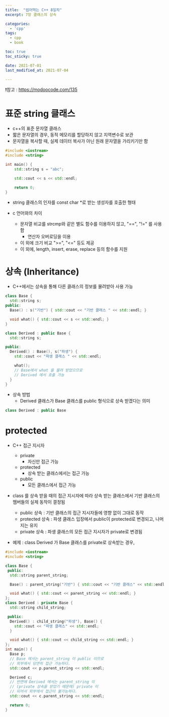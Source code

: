 ```yaml
---
title:  "씹어먹는 C++ 8일차"
excerpt: 7장 클래스의 상속

categories:
  - 'cpp'
tags:
  - cpp
  - book

toc: true
toc_sticky: true

date: 2021-07-01
last_modified_at: 2021-07-04

---
```


❗참고 : <https://modoocode.com/135>

# 표준 string 클래스

* c++의 표준 문자열 클래스
* 짧은 문자열의 경우, 동적 메모리를 할당하지 않고 지역변수로 보관
* 문자열을 복사할 때, 실제 데이터 복사가 아닌 원래 문자열을 가리키기만 함

```cpp
#include <iostream>
#include <string>

int main() {
    std::string s = "abc";

    std::cout << s << std::endl;

    return 0;
}
```

* string 클래스의 인자를 const char *로 받는 생성자를 호출한 형태

* c 언어와의 차이
    + 문자열 비교를 strcmp와 같은 별도 함수를 이용하지 않고, "==", "!=" 를 사용함
        - 연산자 오버로딩을 이용
    + 이 외에 크기 비교 ">=", "<=" 등도 제공
    + 이 외에, length, insert, erase, replace 등의 함수를 지원

# 상속 (Inheritance)

* C++에서는 상속을 통해 다른 클래스의 정보를 물려받아 사용 가능

```cpp
class Base {
  std::string s;
public:
  Base() : s("기반") { std::cout << "기반 클래스 " << std::endl; }

  void what() { std::cout << s << std::endl; }
}

class Derived : public Base {
  std::string s;

public:
  Derived() : Base(), s("파생") {
    std::cout << "파생 클래스 " << std::endl;

    what();
    // Base에서 what 을 물려 받았으므로
    // Derived 에서 호출 가능
  }
}
```

* 상속 방법
  + Derived 클래스가 Base 클래스를 public 형식으로 상속 받겠다는 의미

```cpp
class Derived : public Base
```

# protected

* C++ 접근 지시자
  + private
    - 자신만 접근 가능
  + protected
    - 상속 받는 클래스에서는 접근 가능
  + public
    - 모든 클래스에서 접근 가능

* class 를 상속 받을 때의 접근 지시자에 따라 상속 받는 클래스에서 기반 클래스의 멤버들의 실제 동작이 결정됨
  + public 상속 : 기반 클래스의 접근 지시자들에 영향 없이 그대로 동작
  + protected 상속 : 파생 클래스 입장에서 public이 protected로 변경되고, 나머지는 유지
  + private 상속 : 파생 클래스의 모든 접근 지시자가 private로 변경됨

* 예제 : class Derived 가 Base 클래스를 private로 상속받는 경우,

```cpp
#include <iostream>
#include <string>

class Base {
 public:
  std::string parent_string;

  Base() : parent_string("기반") { std::cout << "기반 클래스" << std::endl; }

  void what() { std::cout << parent_string << std::endl; }
};
class Derived : private Base {
  std::string child_string;

 public:
  Derived() : child_string("파생"), Base() {
    std::cout << "파생 클래스" << std::endl;
  }

  void what() { std::cout << child_string << std::endl; }
};
int main() {
  Base p;
  // Base 에서는 parent_string 이 public 이므로
  // 외부에서 당연히 접근 가능하다.
  std::cout << p.parent_string << std::endl;

  Derived c;
  // 반면에 Derived 에서는 parent_string 이
  // (private 상속을 받았기 때문에) private 이
  // 되어서 외부에서 접근이 불가능하다.
  std::cout << c.parent_string << std::endl;

  return 0;
}
```

